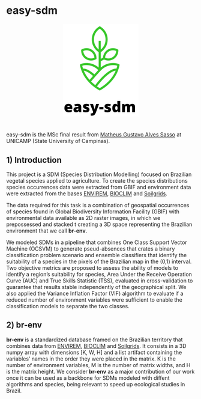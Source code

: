 # easy-sdm

<!-- ![easy_sdm](./docs/imgs/logo_easy_sdm.png) -->

<p align="center">
<img style="vertical-align:middle" src="https://github.com/AI-Unicamp/easy-sdm/blob/d23c6b60acbb08fc574d2b3b1919b36b706e688c/docs/imgs/logo_easy_sdm.png" />
</p>
<h1 align="center">
</h1>

easy-sdm is the MSc final result from [Matheus Gustavo Alves Sasso](https://github.com/math-sasso) at UNICAMP (State University of Campinas).



## 1) Introduction

This project is a SDM (Species Distribution Modelling) focused on Brazilian vegetal species applied to agriculture. To create the species distributions species occurrences data were extracted from GBIF and environment data were extracted from the bases [ENVIREM](https://envirem.github.io/), [BIOCLIM](https://www.worldclim.org/data/worldclim21.html) and [Soilgrids](https://soilgrids.org/).

The data required for this task is a combination of geospatial occurrences of species found in Global Biodiversity Information Facility (GBIF) with environmental data available as 2D raster images, in which we prepossessed and stacked t creating a 3D space representing the Brazilian environment that we call **br-env**.

We modeled SDMs in a pipeline that combines One Class Support Vector Machine (OCSVM) to generate pseud-absences that crates a binary classification problem scenario and ensemble classifiers that identify the suitability of a species in the pixels of the Brazilian map in the (0,1) interval. Two objective metrics are proposed to assess the ability of models to identify a region’s suitability for species, Area Under the Receive Operation Curve (AUC) and True Skills Statistic (TSS), evaluated in cross-validation to guarantee that results stable independently of the geographical split. We also applied the Variance Inflation Factor (VIF) algorithm to evaluate if a reduced number of environment variables were sufficient to enable the classification models to separate the two classes.

## 2) br-env

**br-env** is a standardized database framed on the Brazilian territory that combines data from [ENVIREM](https://envirem.github.io/), [BIOCLIM](https://www.worldclim.org/data/worldclim21.html) and [Soilgrids](https://soilgrids.org/). It consists in a 3D numpy array  with dimensions [K, W, H] and a list artifact containing the variables’ names in the order they were placed in the matrix. K is the number of environment variables, M is the number of matrix widths, and H is the matrix height. We consider **br-env** as a major contribution of our work once it can be used as a backbone for SDMs modeled with diffent algorithms and species, being relevant to speed up ecological studies in Brazil.
